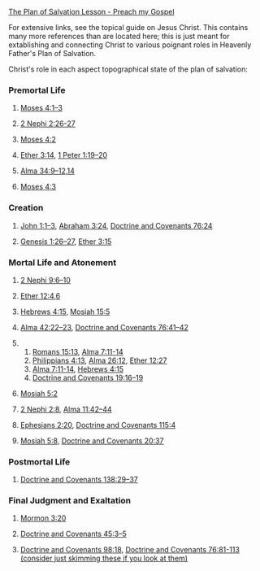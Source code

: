 

[The Plan of Salvation Lesson - Preach my Gospel](https://www.churchofjesuschrist.org/study/manual/preach-my-gospel-2023/04-chapter-3/09-chapter-3-lesson-2?lang=eng)

For extensive links, see the topical guide on Jesus Christ. This contains many more references than are located here; this is just meant for extablishing and connecting Christ to various poignant roles in Heavenly Father's Plan of Salvation. 

Christ's role in each aspect topographical state of the plan of salvation: 

### **Premortal Life**

1.  
    [Moses 4:1–3](https://www.churchofjesuschrist.org/study/scriptures/pgp/moses/4?lang=eng&id=p1-p3#p1)
2. 
    [2 Nephi 2:26-27](https://www.churchofjesuschrist.org/study/scriptures/bofm/2-ne/2?lang=eng&id=p27#p27)

3. [Moses 4:2](https://www.churchofjesuschrist.org/study/scriptures/pgp/moses/4?lang=eng&id=p2#p2)
4.  [Ether 3:14](https://www.churchofjesuschrist.org/study/scriptures/bofm/ether/3?lang=eng&id=p14#p14),
[1 Peter 1:19–20](https://www.churchofjesuschrist.org/study/scriptures/nt/1-pet/1?lang=eng&id=p19-p20#p19)

5. [Alma 34:9–12,14](https://www.churchofjesuschrist.org/study/scriptures/bofm/alma/34?lang=eng&id=p9-p12,14#p9)

6. [Moses 4:3](https://www.churchofjesuschrist.org/study/scriptures/pgp/moses/4?lang=eng&id=p3#p3)

### **Creation**
1. [John 1:1–3](https://www.churchofjesuschrist.org/study/scriptures/nt/john/1?lang=eng&id=p1-p3#p1), [Abraham 3:24](https://www.churchofjesuschrist.org/study/scriptures/pgp/abr/3?lang=eng&id=p24#p24),
[Doctrine and Covenants 76:24](https://www.churchofjesuschrist.org/study/scriptures/dc-testament/dc/76?lang=eng&id=p24#p24)

2. [Genesis 1:26–27](https://www.churchofjesuschrist.org/study/scriptures/ot/gen/1?lang=eng&id=p26-p27#p26), 
[Ether 3:15](https://www.churchofjesuschrist.org/study/scriptures/bofm/ether/3?lang=eng&id=p15#p15)

### **Mortal Life and Atonement**
1. [2 Nephi 9:6–10](https://www.churchofjesuschrist.org/study/scriptures/bofm/2-ne/9?lang=eng&id=p6-p10#p6)

2. [Ether 12:4,6](https://www.churchofjesuschrist.org/study/scriptures/bofm/ether/12?lang=eng&id=p4,p6#p4)

3. [Hebrews 4:15](https://www.churchofjesuschrist.org/study/scriptures/nt/heb/4?lang=eng&id=p15#p15),
[Mosiah 15:5](https://www.churchofjesuschrist.org/study/scriptures/bofm/mosiah/15?lang=eng&id=p5#p5)

4. [Alma 42:22–23](https://www.churchofjesuschrist.org/study/scriptures/bofm/alma/42?lang=eng&id=p22-p23#p22),
[Doctrine and Covenants 76:41–42](https://www.churchofjesuschrist.org/study/scriptures/dc-testament/dc/76?lang=eng&id=p41-p42#p41)

5. 
    1. [Romans 15:13](https://www.churchofjesuschrist.org/study/scriptures/nt/rom/15?lang=eng&id=p13#p13),
[Alma 7:11-14](https://www.churchofjesuschrist.org/study/scriptures/bofm/alma/7?lang=eng&id=p11-14#p11)
    2. [Philippians 4:13](https://www.churchofjesuschrist.org/study/scriptures/nt/philip/4?lang=eng&id=p13#p13),
[Alma 26:12](https://www.churchofjesuschrist.org/study/scriptures/bofm/alma/26?lang=eng&id=p12#p12),
[Ether 12:27](https://www.churchofjesuschrist.org/study/scriptures/bofm/ether/12?lang=eng&id=p27#p27)
    3.  [Alma 7:11-14](https://www.churchofjesuschrist.org/study/scriptures/bofm/alma/7?lang=eng&id=p11-14#p11),
[Hebrews 4:15](https://www.churchofjesuschrist.org/study/scriptures/nt/heb/4?lang=eng&id=p15#p15)
    4.  [Doctrine and Covenants 19:16–19](https://www.churchofjesuschrist.org/study/scriptures/dc-testament/dc/19?lang=eng&id=p16-p19#p16)



6. [Mosiah 5:2](https://www.churchofjesuschrist.org/study/scriptures/bofm/mosiah/5?lang=eng&id=p2#p2)

7. [2 Nephi 2:8](https://www.churchofjesuschrist.org/study/scriptures/bofm/2-ne/2?lang=eng&id=p8#p8), 
[Alma 11:42–44](https://www.churchofjesuschrist.org/study/scriptures/bofm/alma/11?lang=eng&id=p42-p44#p42)

8. [Ephesians 2:20](https://www.churchofjesuschrist.org/study/scriptures/nt/eph/2?lang=eng&id=p20#p20),
[Doctrine and Covenants 115:4](https://www.churchofjesuschrist.org/study/scriptures/dc-testament/dc/115?lang=eng&id=p4#p4)

9. [Mosiah 5:8](https://www.churchofjesuschrist.org/study/scriptures/bofm/mosiah/5?lang=eng&id=p8#p8), 
[Doctrine and Covenants 20:37](https://www.churchofjesuschrist.org/study/scriptures/dc-testament/dc/20?lang=eng&id=p37#p37)

### **Postmortal Life**

1. [Doctrine and Covenants 138:29–37](https://www.churchofjesuschrist.org/study/scriptures/dc-testament/dc/138?lang=eng&id=p29-p37#p29)

### **Final Judgment and Exaltation**

1. [Mormon 3:20](https://www.churchofjesuschrist.org/study/scriptures/bofm/morm/3?lang=eng&id=p20#p20)

2. [Doctrine and Covenants 45:3–5](https://www.churchofjesuschrist.org/study/scriptures/dc-testament/dc/45?lang=eng&id=p3-p5#p3)

3. [Doctrine and Covenants 98:18](https://www.churchofjesuschrist.org/study/scriptures/dc-testament/dc/98?lang=eng&id=p18#p18), 
[Doctrine and Covenants 76:81-113 (consider just skimming these if you look at them)](https://www.churchofjesuschrist.org/study/scriptures/dc-testament/dc/76?lang=eng&id=p81-p113#p81)

